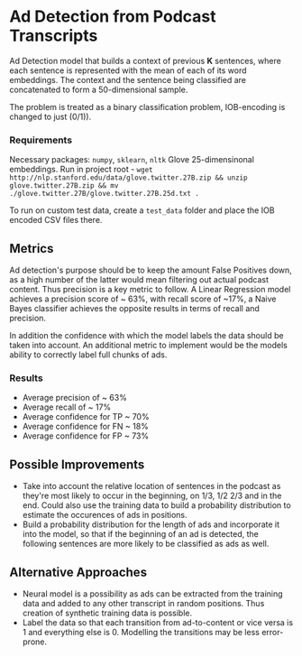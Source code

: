 # Ad Detection from Podcast Transcripts

Ad Detection model that builds a context of previous **K** sentences, where each sentence is represented with the mean of each of its word embeddings. The context and the sentence being classified are concatenated to form a 50-dimensional sample.

The problem is treated as a binary classification problem, IOB-encoding is changed to just (0/1)).

### Requirements

Necessary packages: `numpy`, `sklearn`, `nltk`
Glove 25-dimensinonal embeddings. Run in project root - `wget http://nlp.stanford.edu/data/glove.twitter.27B.zip && unzip glove.twitter.27B.zip && mv ./glove.twitter.27B/glove.twitter.27B.25d.txt .`

To run on custom test data, create a `test_data` folder and place the IOB encoded CSV files there.

## Metrics

Ad detection's purpose should be to keep the amount False Positives down, as a high number of the latter would mean filtering out actual podcast content. Thus precision is a key metric to follow. A Linear Regression model achieves a precision score of ~ 63%, with recall score of ~17%, a Naive Bayes classifier achieves the opposite results in terms of recall and precision.

In addition the confidence with which the model labels the data should be taken into account. An additional metric to implement would be the models ability to correctly label full chunks of ads.

### Results

- Average precision of ~ 63%
- Average recall of ~ 17%
- Average confidence for TP ~ 70%
- Average confidence for FN ~ 18%
- Average confidence for FP ~ 73%

## Possible Improvements

- Take into account the relative location of sentences in the podcast as they're most likely to occur in the beginning, on 1/3, 1/2 2/3 and in the end. Could also use the training data to build a probability distribution to estimate the occurences of ads in positions.
- Build a probability distribution for the length of ads and incorporate it into the model, so that if the beginning of an ad is detected, the following sentences are more likely to be classified as ads as well.

## Alternative Approaches
- Neural model is a possibility as ads can be extracted from the training data and added to any other transcript in random positions. Thus creation of synthetic training data is possible.
- Label the data so that each transition from ad-to-content or vice versa is 1 and everything else is 0. Modelling the transitions may be less error-prone.
